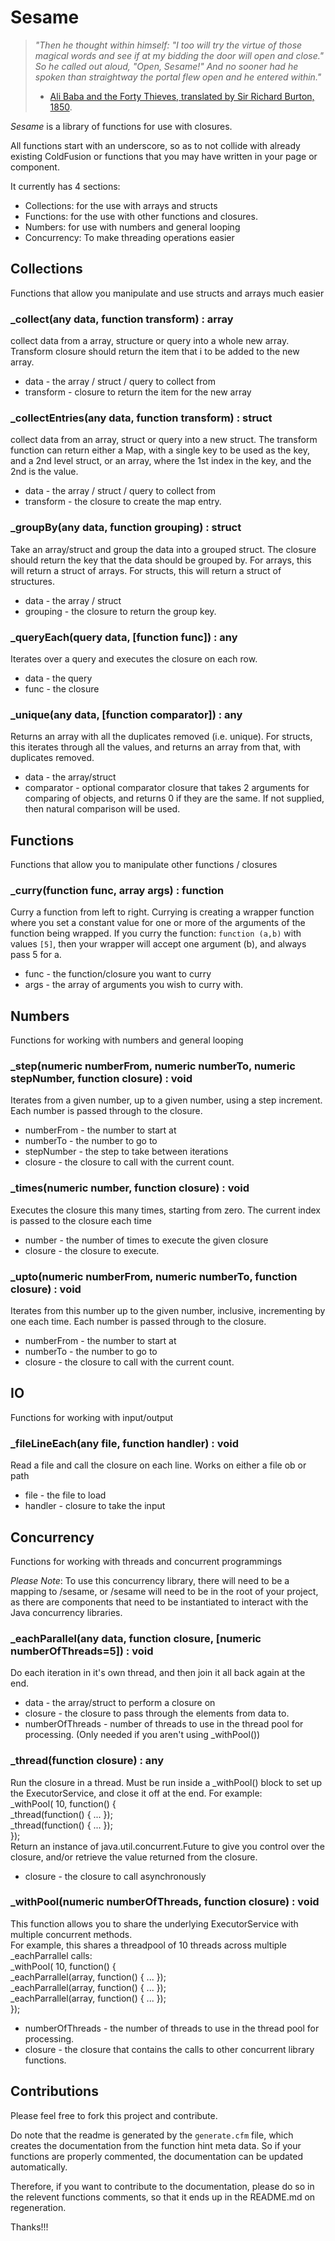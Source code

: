
<!--
Copyright 2012 Mark Mandel

Licensed under the Apache License, Version 2.0 (the "License");
you may not use this file except in compliance with the License.
You may obtain a copy of the License at

http://www.apache.org/licenses/LICENSE-2.0

Unless required by applicable law or agreed to in writing, software
distributed under the License is distributed on an "AS IS" BASIS,
WITHOUT WARRANTIES OR CONDITIONS OF ANY KIND, either express or implied.
See the License for the specific language governing permissions and
limitations under the License.
-->

Sesame
======

> *"Then he thought within himself: "I too will try the virtue of those magical words and see if at my bidding the door will open and close." So he called out aloud, "Open, Sesame!" And no sooner had he spoken than straightway the portal flew open and he entered within."*<br/>
>	- [Ali Baba and the Forty Thieves, translated by Sir Richard Burton, 1850][1].

*Sesame* is a library of functions for use with closures.

All functions start with an underscore, so as to not collide with already existing ColdFusion or functions that you may have written in your page or component.

It currently has 4 sections:

- Collections: for the use with arrays and structs
- Functions: for the use with other functions and closures.
- Numbers: for use with numbers and general looping
- Concurrency: To make threading operations easier


## Collections ##

Functions that allow you manipulate and use structs and arrays much easier 

### _collect(any data, function transform) : array ###

collect data from a array, structure or query into a whole new array. Transform closure should return the item that i to be added to the new array. 

* data - the array / struct / query to collect from 
* transform - closure to return the item for the new array 

### _collectEntries(any data, function transform) : struct ###

collect data from an array, struct or query into a new struct. The transform function can return either a Map, with a single key to be used as the key, and a 2nd level struct, or an array, where the 1st index in the key, and the 2nd is the value. 

* data - the array / struct / query to collect from 
* transform - the closure to create the map entry. 

### _groupBy(any data, function grouping) : struct ###

Take an array/struct and group the data into a grouped struct. The closure should return the key that the data should be grouped by. For arrays, this will return a struct of arrays. For structs, this will return a struct of structures. 

* data - the array / struct 
* grouping - the closure to return the group key. 

### _queryEach(query data, [function func]) : any ###

Iterates over a query and executes the closure on each row. 

* data - the query 
* func - the closure 

### _unique(any data, [function comparator]) : any ###

Returns an array with all the duplicates removed (i.e. unique). For structs, this iterates through all the values, and returns an array from that, with duplicates removed. 

* data - the array/struct 
* comparator - optional comparator closure that takes 2 arguments for comparing of objects, and returns 0 if they are the same. If not supplied, then natural comparison will be used. 

## Functions ##

Functions that allow you to manipulate other functions / closures 

### _curry(function func, array args) : function ###

Curry a function from left to right. Currying is creating a wrapper function where you set a constant value for one or more of the arguments of the function being wrapped. If you curry the function: `function (a,b)` with values `[5]`, then your wrapper will accept one argument (b), and always pass 5 for a.

* func - the function/closure you want to curry 
* args - the array of arguments you wish to curry with. 

## Numbers ##

Functions for working with numbers and general looping 

### _step(numeric numberFrom, numeric numberTo, numeric stepNumber, function closure) : void ###

Iterates from a given number, up to a given number, using a step increment. Each number is passed through to the closure. 

* numberFrom - the number to start at 
* numberTo - the number to go to 
* stepNumber - the step to take between iterations 
* closure - the closure to call with the current count. 

### _times(numeric number, function closure) : void ###

Executes the closure this many times, starting from zero. The current index is passed to the closure each time 

* number - the number of times to execute the given closure 
* closure - the closure to execute. 

### _upto(numeric numberFrom, numeric numberTo, function closure) : void ###

Iterates from this number up to the given number, inclusive, incrementing by one each time. Each number is passed through to the closure. 

* numberFrom - the number to start at 
* numberTo - the number to go to 
* closure - the closure to call with the current count. 

## IO ##

Functions for working with input/output 

### _fileLineEach(any file, function handler) : void ###

Read a file and call the closure on each line. Works on either a file ob or path 

* file - the file to load 
* handler - closure to take the input 

## Concurrency ##


Functions for working with threads and concurrent programmings

*Please Note*: To use this concurrency library, there will need to be a mapping to /sesame, or /sesame will need to be in the root of your project, as there are components
that need to be instantiated to interact with the Java concurrency libraries.


### _eachParallel(any data, function closure, [numeric numberOfThreads=5]) : void ###

Do each iteration in it's own thread, and then join it all back again at the end. 

* data - the array/struct to perform a closure on 
* closure - the closure to pass through the elements from data to. 
* numberOfThreads - number of threads to use in the thread pool for processing. (Only needed if you aren't using _withPool()) 

### _thread(function closure) : any ###

Run the closure in a thread. Must be run inside a _withPool() block to set up the ExecutorService, and close it off at the end. For example:<br/> _withPool( 10, function() {<br/> _thread(function() { ... });<br/> _thread(function() { ... });<br/> }); <br/> Return an instance of java.util.concurrent.Future to give you control over the closure, and/or retrieve the value returned from the closure. 

* closure - the closure to call asynchronously 

### _withPool(numeric numberOfThreads, function closure) : void ###

This function allows you to share the underlying ExecutorService with multiple concurrent methods.<br/> For example, this shares a threadpool of 10 threads across multiple _eachParrallel calls:<br/> _withPool( 10, function() {<br/> _eachParrallel(array, function() { ... });<br/> _eachParrallel(array, function() { ... });<br/> _eachParrallel(array, function() { ... });<br/> }); 

* numberOfThreads - the number of threads to use in the thread pool for processing. 
* closure - the closure that contains the calls to other concurrent library functions. 


Contributions
-------------
Please feel free to fork this project and contribute.

Do note that the readme is generated by the `generate.cfm` file, which creates the documentation from the function hint meta data.
So if your functions are properly commented, the documentation can be updated automatically.

Therefore, if you want to contribute to the documentation, please do so in the relevent functions comments, so that it ends up in the README.md on regeneration.

Thanks!!!

[1]: http://classiclit.about.com/library/bl-etexts/arabian/bl-arabian-alibaba.htm
